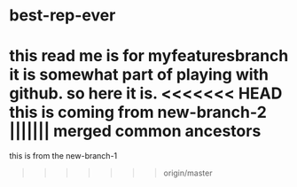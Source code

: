 # best-rep-ever
this read me is for myfeaturesbranch
it is somewhat part of playing with github.
so here it is.
<<<<<<< HEAD
this is coming from new-branch-2
||||||| merged common ancestors
=======
this is from the new-branch-1
>>>>>>> origin/master
